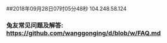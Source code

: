 ##2018年09月28日07时05分48秒 104.248.58.124
### 兔友常见问题及解答: https://github.com/wanggonging/d/blob/w/FAQ.md
